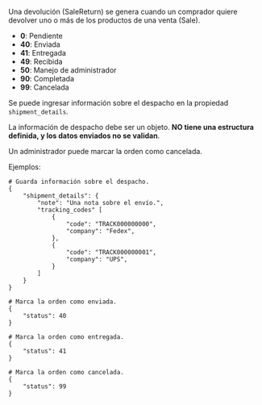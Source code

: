 Una devolución (SaleReturn) se genera cuando un comprador quiere devolver uno o más de los productos de una venta (Sale).

- **0**: Pendiente
- **40**: Enviada
- **41**: Entregada
- **49**: Recibida
- **50**: Manejo de administrador
- **90**: Completada
- **99**: Cancelada

Se puede ingresar información sobre el despacho en la propiedad `shipment_details`.

La información de despacho debe ser un objeto. **NO tiene una estructura definida, y los datos enviados
no se validan**.

Un administrador puede marcar la orden como cancelada.

Ejemplos:

```
# Guarda información sobre el despacho.
{
    "shipment_details": {
        "note": "Una nota sobre el envío.",
        "tracking_codes" [
            {
                "code": "TRACK000000000",
                "company": "Fedex",
            },
            {
                "code": "TRACK000000001",
                "company": "UPS",
            }
        ]
    }
}

# Marca la orden como enviada.
{
    "status": 40
}

# Marca la orden como entregada.
{
    "status": 41
}

# Marca la orden como cancelada.
{
    "status": 99
}

```
